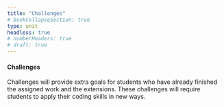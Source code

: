 ```yaml
---
title: "Challenges"
# bookCollapseSection: true
type: unit
headless: true
# numberHeaders: true
# draft: true
---
```


#### Challenges
Challenges will provide extra goals for students who have already finished
the assigned work and the extensions.
These challenges will require students to apply their coding skills in new ways.
